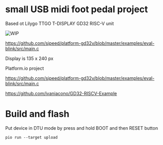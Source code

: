 # small USB midi foot pedal project

Based ot Lilygo TTGO T-DISPLAY GD32 RISC-V unit

![WIP](https://github.com/bensinober/clanstomp/blob/main/docs/clastomp.jpg?raw=true "a very basic board")


https://github.com/sipeed/platform-gd32v/blob/master/examples/eval-blink/src/main.c

Display is 135 x 240 px

Platform.io project

https://github.com/sipeed/platform-gd32v/blob/master/examples/eval-blink/src/main.c

https://github.com/ivaniacono/GD32-RISCV-Example

# Build and flash

Put device in DTU mode by press and hold BOOT and then RESET button

    pio run --target upload
